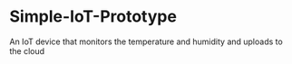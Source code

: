 # Simple-IoT-Prototype
An IoT device that monitors the temperature and humidity and uploads to the cloud

